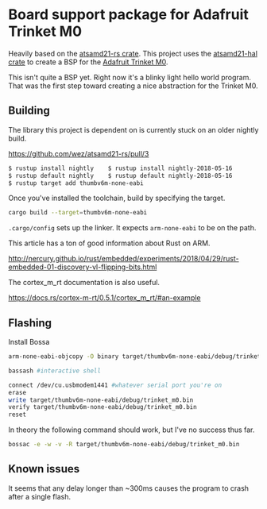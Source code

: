 # Board support package for Adafruit Trinket M0

Heavily based on the [atsamd21-rs crate](https://github.com/wez/atsamd21-rs).
This project uses the [atsamd21-hal crate](https://docs.rs/atsamd21-hal/latest/atsamd21_hal/) to create a BSP for the [Adafruit Trinket M0](https://learn.adafruit.com/adafruit-trinket-m0-circuitpython-arduino?view=all).

This isn't quite a BSP yet.
Right now it's a blinky light hello world program.
That was the first step toward creating a nice abstraction for the Trinket M0.

## Building

The library this project is dependent on is currently stuck on an older nightly build.

https://github.com/wez/atsamd21-rs/pull/3

```bash
$ rustup install nightly	$ rustup install nightly-2018-05-16
$ rustup default nightly	$ rustup default nightly-2018-05-16
$ rustup target add thumbv6m-none-eabi
```

Once you've installed the toolchain, build by specifying the target.

```bash
cargo build --target=thumbv6m-none-eabi
```

`.cargo/config` sets up the linker.
It expects `arm-none-eabi` to be on the path.

This article has a ton of good information about Rust on ARM.

http://nercury.github.io/rust/embedded/experiments/2018/04/29/rust-embedded-01-discovery-vl-flipping-bits.html

The cortex_m_rt documentation is also useful.

https://docs.rs/cortex-m-rt/0.5.1/cortex_m_rt/#an-example


## Flashing

Install Bossa

```bash
arm-none-eabi-objcopy -O binary target/thumbv6m-none-eabi/debug/trinket_m0.bin

bassash #interactive shell

connect /dev/cu.usbmodem1441 #whatever serial port you're on
erase
write target/thumbv6m-none-eabi/debug/trinket_m0.bin
verify target/thumbv6m-none-eabi/debug/trinket_m0.bin
reset
```

In theory the following command should work, but I've no success thus far.

```bash
bossac -e -w -v -R target/thumbv6m-none-eabi/debug/trinket_m0.bin
```

## Known issues

It seems that any delay longer than ~300ms causes the program to crash after a single flash.